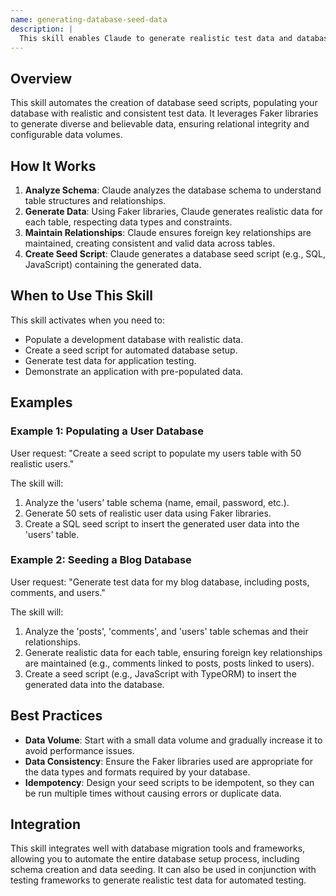 ```yaml
---
name: generating-database-seed-data
description: |
  This skill enables Claude to generate realistic test data and database seed scripts for development and testing environments. It uses Faker libraries to create realistic data, maintains relational integrity, and allows configurable data volumes. Use this skill when you need to quickly populate a database with sample data for development, testing, or demonstration purposes. The skill is triggered by phrases like "seed database", "generate test data", "create seed script", or "populate database with realistic data".
---
```


## Overview

This skill automates the creation of database seed scripts, populating your database with realistic and consistent test data. It leverages Faker libraries to generate diverse and believable data, ensuring relational integrity and configurable data volumes.

## How It Works

1. **Analyze Schema**: Claude analyzes the database schema to understand table structures and relationships.
2. **Generate Data**: Using Faker libraries, Claude generates realistic data for each table, respecting data types and constraints.
3. **Maintain Relationships**: Claude ensures foreign key relationships are maintained, creating consistent and valid data across tables.
4. **Create Seed Script**: Claude generates a database seed script (e.g., SQL, JavaScript) containing the generated data.

## When to Use This Skill

This skill activates when you need to:
- Populate a development database with realistic data.
- Create a seed script for automated database setup.
- Generate test data for application testing.
- Demonstrate an application with pre-populated data.

## Examples

### Example 1: Populating a User Database

User request: "Create a seed script to populate my users table with 50 realistic users."

The skill will:
1. Analyze the 'users' table schema (name, email, password, etc.).
2. Generate 50 sets of realistic user data using Faker libraries.
3. Create a SQL seed script to insert the generated user data into the 'users' table.

### Example 2: Seeding a Blog Database

User request: "Generate test data for my blog database, including posts, comments, and users."

The skill will:
1. Analyze the 'posts', 'comments', and 'users' table schemas and their relationships.
2. Generate realistic data for each table, ensuring foreign key relationships are maintained (e.g., comments linked to posts, posts linked to users).
3. Create a seed script (e.g., JavaScript with TypeORM) to insert the generated data into the database.

## Best Practices

- **Data Volume**: Start with a small data volume and gradually increase it to avoid performance issues.
- **Data Consistency**: Ensure the Faker libraries used are appropriate for the data types and formats required by your database.
- **Idempotency**: Design your seed scripts to be idempotent, so they can be run multiple times without causing errors or duplicate data.

## Integration

This skill integrates well with database migration tools and frameworks, allowing you to automate the entire database setup process, including schema creation and data seeding. It can also be used in conjunction with testing frameworks to generate realistic test data for automated testing.